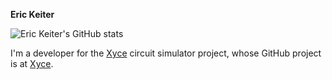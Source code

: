 **Eric Keiter**

![Eric Keiter's GitHub stats](https://github-readme-stats.vercel.app/api?username=Karlsefni2012&show_icons=true)


I'm a developer for the [Xyce](https://github.com/Xyce) circuit simulator project, whose GitHub project is at [Xyce](https://github.com/Xyce).

<!--
**Karlsefni2012/Karlsefni2012** is a ✨ _special_ ✨ repository because its `README.md` (this file) appears on your GitHub profile.

Here are some ideas to get you started:

- 🔭 I’m currently working on ...
- 🌱 I’m currently learning ...
- 👯 I’m looking to collaborate on ...
- 🤔 I’m looking for help with ...
- 💬 Ask me about ...
- 📫 How to reach me: ...
- 😄 Pronouns: ...
- ⚡ Fun fact: ...
-->
